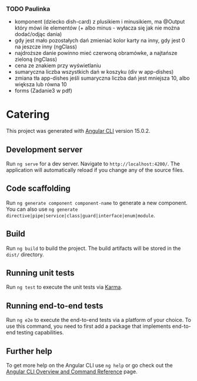 ### TODO Paulinka
- komponent (dziecko dish-card) z plusikiem i minusikiem, ma @Output który mówi ile elementów (+ albo minus - wyłacza się jak nie można dodać/odjąc dania)
- gdy jest mało pozostałych dań zmieniać kolor karty na inny, gdy jest 0 na jeszcze inny (ngClass)
- najdroższe danie powinno mieć czerwoną obramówke, a najtańsze zieloną (ngClass)
- cena ze znakiem przy wyświetlaniu
- sumaryczna liczba wszystkich dań w koszyku (div w app-dishes)
- zmiana tła app-dishes jeśli sumaryczna liczba dań jest mniejsza 10, albo większa lub równa 10
- forms (Zadanie3 w pdf)

# Catering

This project was generated with [Angular CLI](https://github.com/angular/angular-cli) version 15.0.2.

## Development server

Run `ng serve` for a dev server. Navigate to `http://localhost:4200/`. The application will automatically reload if you change any of the source files.

## Code scaffolding

Run `ng generate component component-name` to generate a new component. You can also use `ng generate directive|pipe|service|class|guard|interface|enum|module`.

## Build

Run `ng build` to build the project. The build artifacts will be stored in the `dist/` directory.

## Running unit tests

Run `ng test` to execute the unit tests via [Karma](https://karma-runner.github.io).

## Running end-to-end tests

Run `ng e2e` to execute the end-to-end tests via a platform of your choice. To use this command, you need to first add a package that implements end-to-end testing capabilities.

## Further help

To get more help on the Angular CLI use `ng help` or go check out the [Angular CLI Overview and Command Reference](https://angular.io/cli) page.
